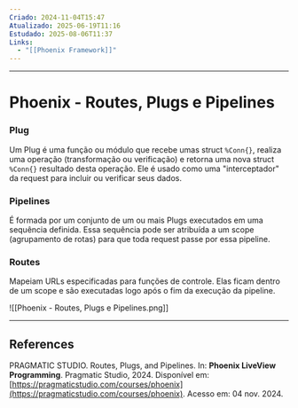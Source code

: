 ```yaml
---
Criado: 2024-11-04T15:47
Atualizado: 2025-06-19T11:16
Estudado: 2025-08-06T11:37
Links:
  - "[[Phoenix Framework]]"
---
```

---
# Phoenix - Routes, Plugs e Pipelines

### Plug

Um Plug é uma função ou módulo que recebe umas struct `%Conn{}`, realiza uma operação (transformação ou verificação) e retorna uma nova struct `%Conn{}` resultado desta operação. Ele é usado como uma "interceptador" da request para incluir ou verificar seus dados.

### Pipelines

É formada por um conjunto de um ou mais Plugs executados em uma sequência definida. Essa sequência pode ser atribuída a um scope (agrupamento de rotas) para que toda request passe por essa pipeline.

### Routes

Mapeiam URLs especificadas para funções de controle. Elas ficam dentro de um scope e são executadas logo após o fim da execução da pipeline.


![[Phoenix - Routes, Plugs e Pipelines.png]]


---
## References

PRAGMATIC STUDIO. Routes, Plugs, and Pipelines. In: **Phoenix LiveView Programming**. Pragmatic Studio, 2024. Disponível em: [https://pragmaticstudio.com/courses/phoenix](https://pragmaticstudio.com/courses/phoenix). Acesso em: 04 nov. 2024.